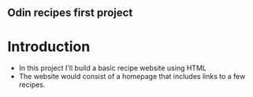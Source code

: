 
## Odin recipes first project

 # Introduction

- In this project I'll build a basic recipe website using HTML
- The website would consist of a homepage that includes links to a few recipes.